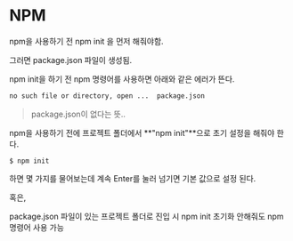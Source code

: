 # NPM

npm을 사용하기 전 npm init 을 먼저 해줘야함.

그러면 package.json 파일이 생성됨.



npm init을 하기 전 npm 명령어를 사용하면 아래와 같은 에러가 뜬다.

```bash
no such file or directory, open ...  package.json
```

> package.json이  없다는 뜻..



npm을 사용하기 전에 프로젝트 폴더에서 **"npm init"**으로 초기 설정을 해줘야 한다.

``$ npm init``

하면 몇 가지를 물어보는데 계속 Enter를 눌러 넘기면 기본 값으로 설정 된다.



혹은,

package.json 파일이 있는 프로젝트 폴더로 진입 시 npm init 초기화 안해줘도 npm 명령어 사용 가능
